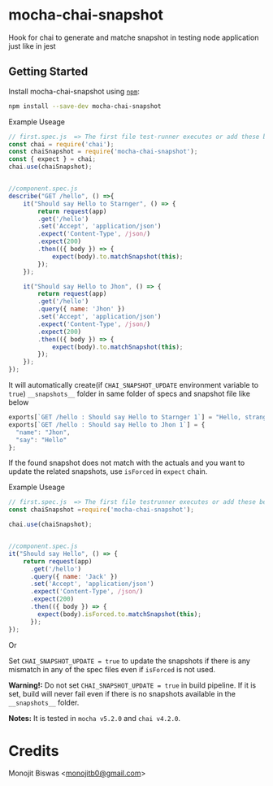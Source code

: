 # mocha-chai-snapshot

Hook for chai to generate and matche snapshot in testing node application just like in jest

## Getting Started

Install mocha-chai-snapshot using [`npm`](https://www.npmjs.com/):

```bash
npm install --save-dev mocha-chai-snapshot
```

Example Useage
```javascript
// first.spec.js  => The first file test-runner executes or add these below lines at the top of every spec file
const chai = require('chai');
const chaiSnapshot = require('mocha-chai-snapshot');
const { expect } = chai;
chai.use(chaiSnapshot);


//component.spec.js
describe("GET /hello", () =>{
    it("Should say Hello to Starnger", () => {
        return request(app)
        .get('/hello')
        .set('Accept', 'application/json')
        .expect('Content-Type', /json/)
        .expect(200)
        .then(({ body }) => {
            expect(body).to.matchSnapshot(this);
        });
    });

    it("Should say Hello to Jhon", () => {
        return request(app)
        .get('/hello')
        .query({ name: 'Jhon' })
        .set('Accept', 'application/json')
        .expect('Content-Type', /json/)
        .expect(200)
        .then(({ body }) => {
            expect(body).to.matchSnapshot(this);
        });
    });
});
```
It will automatically create(if `CHAI_SNAPSHOT_UPDATE` environment variable to `true`) `__snapshots__` folder in same folder of specs and snapshot file like below
```javascript
exports[`GET /hello : Should say Hello to Starnger 1`] = "Hello, stranger!";
exports[`GET /hello : Should say Hello to Jhon 1`] = {
  "name": "Jhon",
  "say": "Hello"
};
```

If the found snapshot does not match with the actuals and you want to update the related snapshots, use `isForced` in `expect` chain.

Example Useage
```javascript
// first.spec.js  => The first file testrunner executes or add these below lines at the top of every spec file
const chaiSnapshot =require('mocha-chai-snapshot');

chai.use(chaiSnapshot);


//component.spec.js
it("Should say Hello", () => {
    return request(app)
      .get('/hello')
      .query({ name: 'Jack' })
      .set('Accept', 'application/json')
      .expect('Content-Type', /json/)
      .expect(200)
      .then(({ body }) => {
        expect(body).isForced.to.matchSnapshot(this);
      });
});
```

Or

Set `CHAI_SNAPSHOT_UPDATE = true` to update the snapshots if there is any mismatch in any of the spec files even if `isForced` is not used.

**Warning!:** Do not set `CHAI_SNAPSHOT_UPDATE = true` in build pipeline. If it is set, build will never fail even if there is no snapshots available in the `__snapshots__` folder.

**Notes:** It is tested in `mocha v5.2.0` and `chai v4.2.0`.


# Credits

Monojit Biswas <<monojitb0@gmail.com>>